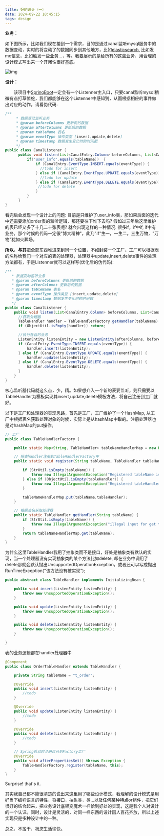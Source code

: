 ```yaml
---
title: 好的设计（一）
date: 2024-09-22 10:45:15
tags: design
---
```


**业务：**

如下图所示，比如我们现在接到一个需求，目的是通过canal监听mysql服务中的数据变动，实时的将变动了的数据同步到其他地方，比如[elasticsearch](https://zhida.zhihu.com/search?content_id=238282288&content_type=Article&match_order=1&q=elasticsearch&zhida_source=entity), 比如发mq信息，比如触发一些业务...，等。我要展示的是给所有的这些业务，用合理的设计模式写出来一个开闭性很好基底。

![img](https://pica.zhimg.com/v2-074a1b61dd58c8b97c9256a675f6739c_1440w.jpg)

**设计：**

　　该项目中[SpringBoot](https://zhida.zhihu.com/search?content_id=238282288&content_type=Article&match_order=1&q=SpringBoot&zhida_source=entity)一定会有一个Listenner主入口，只要canal监听mysql稍微有点打草惊蛇，我们都能够在这个Listenner中感知到，从而根据相应的事件做出对应的动作。请看伪代码:

```java
/**
     * 数据变动监听业务
     * @param beforeColumns 更新前的数据
     * @param afterColumns 更新后的数据
     * @param tableName 表名
     * @param eventType 操作类型 [insert,update,delete]
     * @param timestamp 数据发生变化时的时间戳
     */
public class CanalListener {
      public void listen(List<CanalEntry.Column> beforeColumns, List<CanalEntry.Column> afterColumns, String tableName, CanalEntry.EventType eventType, long timestamp) {
          if("user_info".equals(tableName))  {
              if (CanalEntry.EventType.INSERT.equals(eventType)) {
                //todo for insert
              } else if (CanalEntry.EventType.UPDATE.equals(eventType)) {
                //todo for update
              } else if (CanalEntry.EventType.DELETE.equals(eventType)) {
               //todo for delete
              }
          }
      }
}
```

看完后会发现一个设计上的问题: 目前是只维护了user_info表，那如果后面的迭代中还需要添加order表的监听逻辑，那还要往下堆下去吗? 假如过三年后这里维护的表已经又多了十几二十张表呢? 就会出现这样的一种情况: 很多if，if中if, if中有业务，那个时候的代码一定很"博大精神"，此乃"if"生一，一生二，三生万物，"万物"犹如火葬场。

**所以，与其**把全部东西堆进来到同一个位置，不如封装一个工厂，工厂可以根据表的名称给我们一个对应的表的处理器，处理器中update,insert,delete事件的处理方法都有，于是Listenner就可以这样写(优化后的伪代码):

```java
/**
   * 数据变动监听业务
   * @param beforeColumns 更新前的数据
   * @param afterColumns 更新后的数据
   * @param tableName 表名
   * @param eventType 操作类型 [insert,update,delete]
   * @param timestamp 数据发生变化时的时间戳
   */
public class CanalListener {
    public void listen(List<CanalEntry.Column> beforeColumns, List<CanalEntry.Column> afterColumns, String tableName, CanalEntry.EventType eventType, long timestamp) {
      //获取处理器
      TableHandler handler = TableHandlerFactory.getHandler(tableName);
      if (ObjectUtil.isEmpty(handler)) return;

      //执行各自的业务
      ListenEntity listenEntity = new ListenEntity(afterColumns, beforeColumns, timestamp); //监听到的数据对象
      if (CanalEntry.EventType.INSERT.equals(eventType)) {
          handler.insert(listenEntity);
      } else if (CanalEntry.EventType.UPDATE.equals(eventType)) {
          handler.update(listenEntity);
      } else if (CanalEntry.EventType.DELETE.equals(eventType)) {
          handler.delete(listenEntity);
      }
    }
}
```

核心监听器代码就这么点，少，精。如果想介入一个新的表要监听，则只需要以TableHandler为模板实现其insert,update,delete模板方法，将自己注册到工厂就好。

以下是工厂和处理器的实现思路，首先是工厂，工厂维护了一个HashMap, 从工厂中根据表名获取处理对象的时候，实际上是从hashMap中取的。注册处理器也是对hashMap的put操作。

```java
// 工厂
public class TableHandlerFactory {

    public static Map<String, TableHandler> tableNameHandlerMap = new HashMap();

    // 把表handler注册到TableHandlerFactory中
    public static void register(String tableName, TableHandler tableHandler) {

        if (StrUtil.isEmpty(tableName)) {
            throw new IllegalArgumentException("Registered tableName is empty");
        } else if (ObjectUtil.isEmpty(tableHandler)) {
            throw new IllegalArgumentException("Registered tableHandler is empty");
        }

        tableNameHandlerMap.put(tableName,tableHandler);
    }

    // 根据表名获取处理器
    public static TableHandler getHandler(String tableName) {
        if (StrUtil.isEmpty(tableName)) {
            throw new IllegalArgumentException("illegal input for get tableHandler,tableName is empty");
        }
        return tableNameHandlerMap.get(tableName);
    }
}
```

为什么这里TableHandler我用了抽象类而不是接口，好处是抽象类有默认的实现，当一个处理器没有实现抽象类的某个方法比如delete, 却在业务中调用了delete那就会默认抛出UnsupportedOperationException，或者还可以写成抛出RunTimeException("该方法没有被实现");

```java
public abstract class TableHandler implements InitializingBean {

    public void insert(ListenEntity listenEntity) {
        throw new UnsupportedOperationException();
    }

    public void update(ListenEntity listenEntity) {
        throw new UnsupportedOperationException();
    }

    public void delete(ListenEntity listenEntity) {
        throw new UnsupportedOperationException();
    }

}
```

表的业务逻辑都在handler处理器中

```java
@Component
public class OrderTableHandler extends TableHandler {

    private String tableName = "t_order";

    @Override
    public void insert(ListenEntity listenEntity) {
        //todo
    }

    @Override
    public void update(ListenEntity listenEntity) {
        //todo
    }

    @Override
    public void delete(ListenEntity listenEntity) {
        //todo
    }

    // Spring启动时注册自己到Factory工厂
    @Override
    public void afterPropertiesSet() throws Exception {
        TableHandlerFactory.register(tableName, this);
    }
}
```

Surprise! that's it.

其实我自己都不能很清楚的说出来这里用了哪些设计模式，我理解的设计模式是用好当下编程语言的特性，将接口，抽象类，类...以及任何某种特点or组件，把它们很好的结合起来，把业务设计底架变魔术一样恰到好处的实现，这是我个人对设计的一个认识。同时，设计是灵活的，对同一样东西的设计因人百花齐放，所以上述实现只是多种设计中的一种。

总之，不蛮干，祝您生活愉快。
